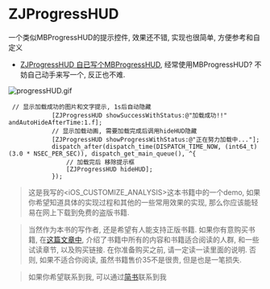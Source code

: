 # ZJProgressHUD
一个类似MBProgressHUD的提示控件, 效果还不错, 实现也很简单, 方便参考和自定义



* [ZJProgressHUD 自已写个MBProgressHUD](https://github.com/jasnig/ZJPPTViewOC), 经常使用MBProgressHUD? 不妨自己动手来写一个, 反正也不难. 


![progressHUD.gif](http://upload-images.jianshu.io/upload_images/1271831-73775fa874dc1a43.gif?imageMogr2/auto-orient/strip)



```
 // 显示加载成功的图片和文字提示, 1s后自动隐藏
            [ZJProgressHUD showSuccessWithStatus:@"加载成功!!" andAutoHideAfterTime:1.f];
            // 显示加载动画, 需要加载完成后调用hideHUD隐藏
            [ZJProgressHUD showProgressWithStatus:@"正在努力加载中..."];
            dispatch_after(dispatch_time(DISPATCH_TIME_NOW, (int64_t)(3.0 * NSEC_PER_SEC)), dispatch_get_main_queue(), ^{
                // 加载完后 移除提示框
                [ZJProgressHUD hideHUD];
            });
```

> 这是我写的<iOS_CUSTOMIZE_ANALYSIS>这本书籍中的一个demo, 如果你希望知道具体的实现过程和其他的一些常用效果的实现, 那么你应该能轻易在网上下载到免费的盗版书籍. 

> 当然作为本书的写作者, 还是希望有人能支持正版书籍. 如果你有意购买书籍, 在[这篇文章中](http://www.jianshu.com/p/510500f3aebd), 介绍了书籍中所有的内容和书籍适合阅读的人群, 和一些试读章节, 以及购买链接. 在你准备购买之前, 请一定读一读里面的说明. 否则, 如果不适合你阅读, 虽然书籍售价35不是很贵, 但是也是一笔损失.


> 如果你希望联系到我, 可以通过[简书](http://www.jianshu.com/users/fb31a3d1ec30/latest_articles)联系到我

